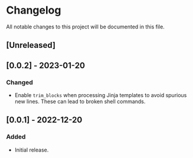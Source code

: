 # Changelog

All notable changes to this project will be documented in this file.

## [Unreleased]

## [0.0.2] - 2023-01-20

### Changed

- Enable `trim_blocks` when processing Jinja templates to avoid spurious new lines. These can lead to broken shell commands.

## [0.0.1] - 2022-12-20

### Added

- Initial release.

